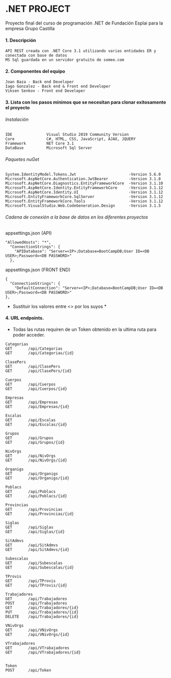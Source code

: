 # .NET PROJECT
Proyecto final del curso de programación .NET de Fundación Esplai para la empresa Grupo Castilla

#### 1. Descripción
```
API REST creada con .NET Core 3.1 utilizando varias entidades ER y conectada con base de datos 
MS Sql guardada en un servidor gratuito de somee.com
```

#### 2. Componentes del equipo
```
Joan Baza - Back end Developer
Iago Gonzalez - Back end & Front end Developer
Viksen Senkov - Front end Developer
```

#### 3. Lista con los pasos mínimos que se necesitan para clonar exitosamente el proyecto

###### Instalación
```
IDE               Visual Studio 2019 Community Version
Core              C#, HTML, CSS, JavaScript, AJAX, JQUERY
Framework         NET Core 3.1
DataBase          Microsoft Sql Server 
```
###### Paquetes nuGet 
```
System.IdentityModel.Tokens.Jwt                       -Version 5.6.0
Microsoft.AspNetCore.Authentication.JwtBearer         -Version 3.1.8
Microsoft.AspNetCore.Diagnostics.EntityFrameworkCore  -Version 3.1.10
Microsoft.AspNetCore.Identity.EntityFrameworkCore     -Version 3.1.12
Microsoft.AspNetCore.Identity.UI                      -Version 3.1.12 
Microsoft.EntityFrameworkCore.SqlServer               -Version 3.1.12
Microsoft.EntityFrameworkCore.Tools                   -Version 3.1.12 
Microsoft.VisualStudio.Web.CodeGeneration.Design      -Version 3.1.5 
```
###### Cadena de conexión a la base de datos en los diferentes proyectos
appsettings.json (API)
```
"AllowedHosts": "*",
  "ConnectionStrings": {
    "APIDatabase": "Server=<IP>;Database=BootCampDB;User ID=<DB USER>;Password=<DB PASSWORD>"
  },
```
appsettings.json (FRONT END)
```
{
  "ConnectionStrings": {
    "DefaultConnection": "Server=<IP>;Database=BootCampDB;User ID=<DB USER>;Password=<DB PASSWORD>"
},
```
* Sustituir los valores entre <> por los suyos *

#### 4. URL endpoints.
* Todas las rutas requiren de un Token obtenido en la ultima ruta para poder acceder.
```
Categorias
GET       /api/Categorias
GET       /api/Categorias/{id}

ClasePers
GET       /api/ClasePers
GET       /api/ClasePers/{id}

Cuerpos
GET       /api/Cuerpos
GET       /api/Cuerpos/{id}

Empresas
GET       /api/Empresas
GET       /api/Empresas/{id}

Escalas
GET       /api/Escalas
GET       /api/Escalas/{id}

Grupos
GET       /api/Grupos
GET       /api/Grupos/{id}

NivOrgs
GET       /api/NivOrgs
GET       /api/NivOrgs/{id}

Organigs
GET       /api/Organigs
GET       /api/Organigs/{id}

Poblacs
GET       /api/Poblacs
GET       /api/Poblacs/{id}

Provincias
GET       /api/Provincias
GET       /api/Provincias/{id}

Siglas
GET       /api/Siglas
GET       /api/Siglas/{id}

SitAdmvs
GET       /api/SitAdmvs
GET       /api/SitAdmvs/{id}

Subescalas
GET       /api/Subescalas
GET       /api/Subescalas/{id}

TProvis
GET       /api/TProvis
GET       /api/TProvis/{id}

Trabajadores
GET       /api/Trabajadores
POST      /api/Trabajadores
GET       /api/Trabajadores/{id}
PUT       /api/Trabajadores/{id}
DELETE    /api/Trabajadores/{id}

VNivOrgs
GET       /api/VNivOrgs
GET       /api/VNivOrgs/{id}

VTrabajadores
GET       /api/VTrabajadores
GET       /api/VTrabajadores/{id}


Token
POST      /api/Token
```


